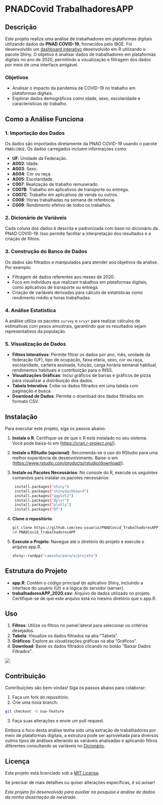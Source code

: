 # PNADCovid TrabalhadoresAPP

## Descrição

Este projeto realiza uma análise de trabalhadores em plataformas digitais utilizando dados da **PNAD COVID-19**, fornecidos pelo IBGE. Foi desenvolvido um [dashboard interativo](https://gabrielmelo.shinyapps.io/PNADCovid-workplatform/) desenvolvido em R utilizando o pacote Shiny. O objetivo é analisar dados de trabalhadores em plataformas digitais no ano de 2020, permitindo a visualização e filtragem dos dados por meio de uma interface amigável.

### Objetivos

- Analisar o impacto da pandemia de COVID-19 no trabalho em plataformas digitais.
- Explorar dados demográficos como idade, sexo, escolaridade e características do trabalho.

## Como a Análise Funciona

### 1. **Importação dos Dados**

Os dados são importados diretamente da PNAD COVID-19 usando o pacote `PNADcIBGE`. Os dados carregados incluem informações como:

- **UF**: Unidade da Federação.
- **A002**: Idade.
- **A003**: Sexo.
- **A004**: Cor ou raça.
- **A005**: Escolaridade.
- **C007**: Realização de trabalho remunerado.
- **C007B**: Trabalho em aplicativos de transporte ou entrega.
- **C007C**: Trabalho em aplicativos de venda ou outros.
- **C008**: Horas trabalhadas na semana de referência.
- **C009**: Rendimento efetivo de todos os trabalhos.

### 2. **Dicionário de Variáveis**

Cada coluna dos dados é descrita e padronizada com base no dicionário da PNAD COVID-19. Isso permite facilitar a interpretação dos resultados e a criação de filtros.

### 3. **Construção do Banco de Dados**

Os dados são filtrados e manipulados para atender aos objetivos da análise. Por exemplo:

- Filtragem de dados referentes aos meses de 2020.
- Foco em indivíduos que realizam trabalhos em plataformas digitais, como aplicativos de transporte ou entrega.
- Criação de variáveis derivadas para cálculo de estatísticas como rendimento médio e horas trabalhadas.

### 4. **Análise Estatística**

A análise utiliza os pacotes `survey` e `srvyr` para realizar cálculos de estimativas com pesos amostrais, garantindo que os resultados sejam representativos da população.

### 5. **Visualização de Dados**

- **Filtros Interativos**: Permite filtrar os dados por ano, mês, unidade da federação (UF), tipo de ocupação, faixa etária, sexo, cor ou raça, escolaridade, carteira assinada, função, carga horária semanal habitual, rendimentos habituais e contribuição para o INSS.
- **Visualizações Gráficas**: Inclui gráficos de barras e gráficos de pizza para visualizar a distribuição dos dados.
- **Tabela Interativa**: Exibe os dados filtrados em uma tabela com paginação e busca.
- **Download de Dados**: Permite o download dos dados filtrados em formato CSV.


## Instalação

Para executar este projeto, siga os passos abaixo:

1. **Instale o R**: Certifique-se de que o R está instalado no seu sistema. Você pode baixá-lo em (https://cran.r-project.org/).
2. **Instale o RStudio (opcional)**: Recomenda-se o uso do RStudio para uma melhor experiência de desenvolvimento. Baixe-o em (https://www.rstudio.com/products/rstudio/download/).
3. **Instale os Pacotes Necessários**: No console do R, execute os seguintes comandos para instalar os pacotes necessários:

   ```bash
    install.packages("shiny")
    install.packages("shinydashboard")
    install.packages("ggplot2")
    install.packages("dplyr")
    install.packages("plotly")
    install.packages("DT")
    ```

4. **Clone o repositório**:

   ```bash
   git clone https://github.com/seu-usuario/PNADCovid_TrabalhadoresAPP.git
   cd PNADCovid_TrabalhadoresAPP
   ```
5. **Execute o Projeto**: Navegue até o diretório do projeto e execute o arquivo app.R.
    ```bash
   shiny::runApp("caminho/para/o/projeto")
   ```

## Estrutura do Projeto

- **app.R**: Contém o código principal do aplicativo Shiny, incluindo a interface do usuário (UI) e a lógica do servidor (server).
- **trabalhadoresAPP_2020.csv**: Arquivo de dados utilizado no projeto. Certifique-se de que este arquivo está no mesmo diretório que o app.R.

## Uso

1. **Filtros**: Utilize os filtros no painel lateral para selecionar os critérios desejados.
2. **Tabela**: Visualize os dados filtrados na aba "Tabela".
3. **Gráficos**: Explore as visualizações gráficas na aba "Gráficos".
4. **Download**: Baixe os dados filtrados clicando no botão "Baixar Dados Filtrados".

![](shiny-dashboard-pnadcovid.gif)


## Contribuição

Contribuições são bem-vindas! Siga os passos abaixo para colaborar:
1.	Faça um fork do repositório.
2.	Crie uma nova branch:
   ```bash
   git checkout -b sua-feature
   ```
3.	Faça suas alterações e envie um pull request.

Embora o foco desta análise tenha sido uma extração de trabalhadores por meio de plataformas digitais, a estrutura pode ser aproveitada para diversos outros tipos de análises alterando as variáveis analisadas e aplicando filtros diferentes consultando as variáveis no [Dicionário](https://github.com/melogabriel/PNADCovid_workplatform/blob/main/Dicionario_PNAD_COVID_112020_20210726.xls).

## Licença

Este projeto está licenciado sob a [MIT License](https://github.com/melogabriel/PNADCovid_workplatform/blob/main/LICENSE).

Se precisar de mais detalhes ou quiser alterações específicas, é só avisar!

*Este projeto foi desenvolvido para auxiliar na pesquisa e análise de dados da minha dissertação de mestrado.*
